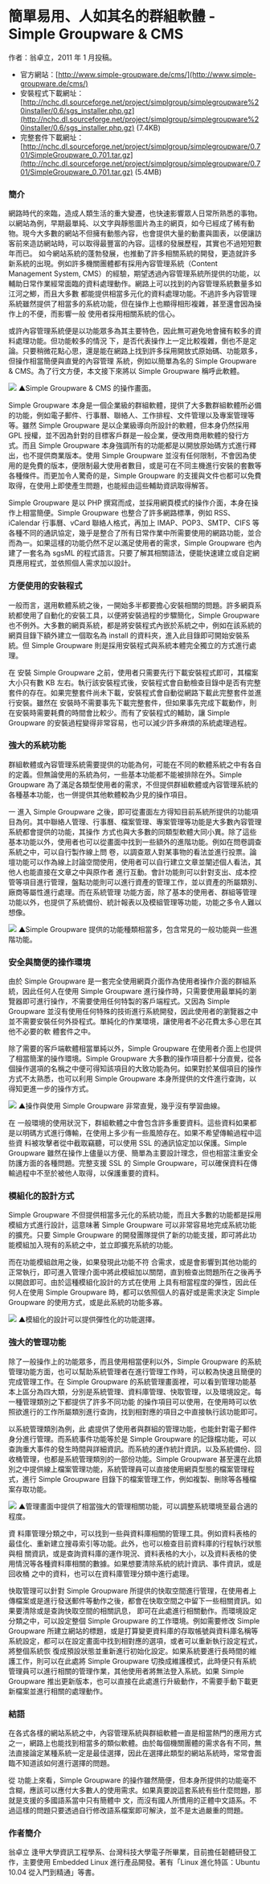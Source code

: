 # 簡單易用、人如其名的群組軟體 - Simple Groupware & CMS 
作者：翁卓立，2011 年 1 月投稿。

*   官方網站：[http://www.simple-groupware.de/cms/](http://www.simple-groupware.de/cms/)
*   安裝程式下載網址：[http://nchc.dl.sourceforge.net/project/simplgroup/simplegroupware%20installer/0.6/sgs_installer.php.gz](http://nchc.dl.sourceforge.net/project/simplgroup/simplegroupware%20installer/0.6/sgs_installer.php.gz) (7.4KB)
*   完整套件下載網址：[http://nchc.dl.sourceforge.net/project/simplgroup/simplegroupware/0.701/SimpleGroupware_0.701.tar.gz](http://nchc.dl.sourceforge.net/project/simplgroup/simplegroupware/0.701/SimpleGroupware_0.701.tar.gz) (5.4MB)

### **簡介**

網路時代的來臨，造成人類生活的重大變遷，也快速影響眾人日常所熟悉的事物。以網站為例，早期最單純、以文字與靜態圖片為主的網頁，如今已經成了稀有動 物。現今大多數的網站不但擁有動態內容，也會提供大量的動畫與圖表，以便讓訪客前來造訪網站時，可以取得最豐富的內容。這樣的發展歷程，其實也不過短短數 年而已。
 如今網站系統的蓬勃發展，也推動了許多相關系統的開發，更造就許多新系統的出現。例如許多機關團體都有採用內容管理系統（Content Management System, CMS）的經驗，期望透過內容管理系統所提供的功能，以輔助日常作業經常面臨的資料處理動作。網路上可以找到的內容管理系統數量多如江河之鯽，而且大多數 都能提供相當多元化的資料處理功能。不過許多內容管理系統雖然提供了相當多的系統功能，但在操作上也顯得相形複雜，甚至還會因為操作上的不便，而影響一般 使用者採用相關系統的信心。

或許內容管理系統便是以功能眾多為其主要特色，因此無可避免地會擁有較多的資料處理功能。但功能較多的情況 下，是否代表操作上一定比較複雜，倒也不是定論。只要稍微花點心思，還是能在網路上找到許多採用開放式原始碼、功能眾多，但操作相當簡便與直覺的內容管理 系統，例如以簡單為名的 Simple Groupware & CMS。為了行文方便，本文接下來將以 Simple Groupware 稱呼此軟體。

[![](http://www.openfoundry.org/images/110125/CMS/simplegroupware_01.png)](http://www.openfoundry.org/images/110125/CMS/simplegroupware_01.png)
▲Simple Groupware & CMS 的操作畫面。

Simple Groupware 本身是一個企業級的群組軟體，提供了大多數群組軟體所必備的功能，例如電子郵件、行事曆、聯絡人、工作排程、文件管理以及專案管理等等。雖然 Simple Groupware 是以企業級導向所設計的軟體，但本身仍然採用 GPL 授權，並不因為針對的目標客戶群是一般企業，便改用商用軟體的發行方式。而且 Simple Groupware 本身強調所有的功能都是以開放原始碼方式進行釋出，也不提供商業版本。使用 Simple Groupware 並沒有任何限制，不會因為使用的是免費的版本，便限制最大使用者數目，或是可在不同主機進行安裝的套數等各種條件。而更加令人驚奇的是，Simple Groupware 的支援與文件也都可以免費取得，在使用上即使產生問題，也能經由這些輔助資訊取得解答。

Simple Groupware 是以 PHP 撰寫而成，並採用網頁模式的操作介面，本身在操作上相當簡便。Simple Groupware 也整合了許多網路標準，例如 RSS、iCalendar 行事曆、vCard 聯絡人格式，再加上 IMAP、POP3、SMTP、CIFS 等各種不同的通訊協定，幾乎是整合了所有日常作業中所需要使用的網路功能，並合而為一。如果這樣的功能仍然不足以滿足使用者的需求，Simple Groupware 也內建了一套名為 sgsML 的程式語言。只要了解其相關語法，便能快速建立或自定網頁應用程式，並依照個人需求加以設計。

### **方便使用的安裝程式**

一般而言，選用軟體系統之後，一開始多半都要擔心安裝相關的問題。許多網頁系統都使用了自動化的安裝工具，以便將安裝過程的步驟簡化，Simple Groupware 也不例外。大多數的網頁系統，都是將安裝程式內嵌於系統之中，例如在該系統的網頁目錄下額外建立一個取名為 install 的資料夾，進入此目錄即可開始安裝系統。但 Simple Groupware 則是採用安裝程式與系統本體完全獨立的方式進行處理。

在 安裝 Simple Groupware 之前，使用者只需要先行下載安裝程式即可，其檔案大小只有數 KB 左右。執行該安裝程式後，安裝程式會自動檢查目錄中是否有完整套件的存在。如果完整套件尚未下載，安裝程式會自動從網路下載此完整套件並進行安裝。雖然在 安裝時不需要事先下載完整套件，但如果事先完成下載動作，則在安裝時需要耗費的時間會比較少。而有了安裝程式的輔助，讓 Simple Groupware 的安裝過程變得非常容易，也可以減少許多麻煩的系統處理過程。

### **強大的系統功能**

群組軟體或內容管理系統需要提供的功能為何，可能在不同的軟體系統之中有各自的定義。但無論使用的系統為何，一些基本功能都不能被排除在外。Simple Groupware 為了滿足各類型使用者的需求，不但提供群組軟體或內容管理系統的各種基本功能，也一併提供其他軟體較為少見的操作項目。

一 進入 Simple Groupware 之後，即可從畫面左方得知目前系統所提供的功能項目為何。其中聯絡人管理、行事曆、檔案管理、專案管理等功能是大多數內容管理系統都會提供的功能，其操作 方式也與大多數的同類型軟體大同小異。除了這些基本功能以外，使用者也可以從畫面中找到一些額外的進階功能。例如在問卷調查系統之中，可以自行製作線上問 卷，以調查眾人對某事物的看法並進行投票。論壇功能可以作為線上討論空間使用，使用者可以自行建立文章並闡述個人看法，其他人也能直接在文章之中與原作者 進行互動。會計功能則可以針對支出、成本控管等項目進行管理，盤點功能則可以進行資產的管理工作，並以資產的所屬類別、廠商等屬性進行處理。而在系統管理 功能方面，除了基本的使用者、群組等管理功能以外，也提供了系統備份、統計報表以及模組管理等功能，功能之多令人難以想像。

[![](http://www.openfoundry.org/images/110125/CMS/simplegroupware_02.png)](http://www.openfoundry.org/images/110125/CMS/simplegroupware_02.png)
▲Simple Groupware 提供的功能種類相當多，包含常見的一般功能與一些進階功能。

### **安全與簡便的操作環境**

由於 Simple Groupware 是一套完全使用網頁介面作為使用者操作介面的群組系統，因此任何人在使用 Simple Groupware 進行操作時，只需要使用最單純的瀏覽器即可進行操作，不需要使用任何特製的客戶端程式。又因為 Simple Groupware 並沒有使用任何特殊的技術進行系統開發，因此使用者的瀏覽器之中並不需要安裝任何外掛程式。單純化的作業環境，讓使用者不必花費太多心思在其他不必要的軟 體套件之中。

除了需要的客戶端軟體相當單純以外，Simple Groupware 在使用者介面上也提供了相當簡潔的操作環境。Simple Groupware 大多數的操作項目都十分直覺，從各個操作選項的名稱之中便可得知該項目的大致功能為何。如果對於某個項目的操作方式不太熟悉，也可以利用 Simple Groupware 本身所提供的文件進行查詢，以得知更進一步的操作方式。

[![](http://www.openfoundry.org/images/110125/CMS/simplegroupware_03.png)](http://www.openfoundry.org/images/110125/CMS/simplegroupware_03.png)
▲操作與使用 Simple Groupware 非常直覺，幾乎沒有學習曲線。

在 一般環境的使用狀況下，群組軟體之中會包含許多重要資料。這些資料如果都是以明碼方式進行傳輸，在使用上多少有一些風險存在。如果不希望傳輸過程中這些資 料被攻擊者從中截取竊聽，可以使用 SSL 的通訊協定加以保護。Simple Groupware 雖然在操作上儘量以方便、簡單為主要設計理念，但也相當注重安全防護方面的各種問題。完整支援 SSL 的 Simple Groupware，可以確保資料在傳輸過程中不至於被他人取得，以保護重要的資料。

### **模組化的設計方式**

Simple Groupware 不但提供相當多元化的系統功能，而且大多數的功能都是採用模組方式進行設計，這意味著 Simple Groupware 可以非常容易地完成系統功能的擴充。只要 Simple Groupware 的開發團隊提供了新的功能支援，即可將此功能模組加入現有的系統之中，並立即擴充系統的功能。

而在功能模組啟用之後，如果發現此功能不符 合需求，或是會影響到其他功能的正常執行，即可進入管理介面中將此模組加以關閉，直到檢查出問題所在之後再予以開啟即可。由於這種模組化設計的方式在使用 上具有相當程度的彈性，因此任何人在使用 Simple Groupware 時，都可以依照個人的喜好或是需求決定 Simple Groupware 的使用方式，或是此系統的功能多寡。

[![](http://www.openfoundry.org/images/110125/CMS/simplegroupware_04.png)](http://www.openfoundry.org/images/110125/CMS/simplegroupware_04.png)
▲模組化的設計可以提供彈性化的功能選擇。

### **強大的管理功能**

除了一般操作上的功能眾多，而且使用相當便利以外，Simple Groupware 的系統管理功能方面，也可以幫助系統管理者在進行管理工作時，可以較為快速且簡便的完成管理工作。在 Simple Groupware 的系統管理畫面裡，可以看到管理功能基本上區分為四大類，分別是系統管理、資料庫管理、快取管理，以及環境設定。每一種管理類別之下都提供了許多不同功能 的操作項目可以使用，在使用時可以依照欲進行的工作所屬類別進行查詢，找到相對應的項目之中直接執行該功能即可。

以系統管理類別為例，此 處提供了使用者與群組的管理功能，也能針對電子郵件身分進行管理。而系統事件功能等於是 Simple Groupware 的記錄檔功能，可以查詢重大事件的發生時間與詳細資訊。而系統的運作統計資訊，以及系統備份、回收桶管理，也都是系統管理類別的一部份功能。Simple Groupware 甚至還在此類別之中提供線上檔案管理功能，系統管理員可以直接使用網頁型態的檔案管理程式，進行 Simple Groupware 目錄下的檔案管理工作，例如複製、刪除等各種檔案存取功能。

[![](http://www.openfoundry.org/images/110125/CMS/simplegroupware_05.png)](http://www.openfoundry.org/images/110125/CMS/simplegroupware_05.png)
▲管理畫面中提供了相當強大的管理相關功能，可以調整系統環境至最合適的程度。

資 料庫管理分類之中，可以找到一些與資料庫相關的管理工具。例如資料表格的最佳化、重新建立搜尋索引等功能。此外，也可以檢查目前資料庫的行程執行狀態與相 關資訊，或是查詢資料庫的運作現況、資料表格的大小，以及資料表格的使用情況等各種資料庫相關的數據。如果想要清除系統的統計資訊、事件資訊，或是回收桶 之中的資料，也可以在資料庫管理分類中進行處理。

快取管理可以針對 Simple Groupware 所提供的快取空間進行管理，在使用者上傳檔案或是進行發送郵件等動作之後，都會在快取空間之中留下一些相關資訊。如果要清除或是查詢快取空間的相關訊息， 即可在此處進行相關動作。而環境設定分類之中，可以設定整個 Simple Groupware 的工作環境。例如需要修改 Simple Groupware 所建立網站的標題，或是打算變更資料庫的存取帳號與資料庫名稱等系統設定，都可以在設定畫面中找到相對應的選項，或者可以重新執行設定程式，將整個系統恢 復成預設狀態並重新進行初始化設定。如果系統要進行長時間的維護工作，則可以在此處將 Simple Groupware 切換成維護模式，此時便只有系統管理員可以進行相關的管理作業，其他使用者將無法登入系統。如果 Simple Groupware 推出更新版本，也可以直接在此處進行升級動作，不需要手動下載更新檔案並進行相關的處理動作。

### **結語**

在各式各樣的網站系統之中，內容管理系統與群組軟體一直是相當熱門的應用方式之一，網路上也能找到相當多的類似軟體。由於每個機關團體的需求各有不同，無法直接論定某種系統一定是最佳選擇，因此在選擇此類型的網站系統時，常常會面臨不知道該如何進行選擇的問題。

從 功能上來看，Simple Groupware 的操作雖然簡便，但本身所提供的功能毫不含糊，應該可以應付大多數人的使用需求。如果真要說這套系統有些什麼問題，那就是支援的多國語系當中只有簡體中 文，而沒有國人所慣用的正體中文語系。不過這樣的問題只要透過自行修改語系檔案即可解決，並不是太過嚴重的問題。

### **作者簡介**

翁卓立
 逢甲大學資訊工程學系、台灣科技大學電子所畢業，目前擔任韌體研發工作，主要使用 Embedded Linux 進行產品開發。著有「Linux 進化特區：Ubuntu 10.04 從入門到精通」等書。